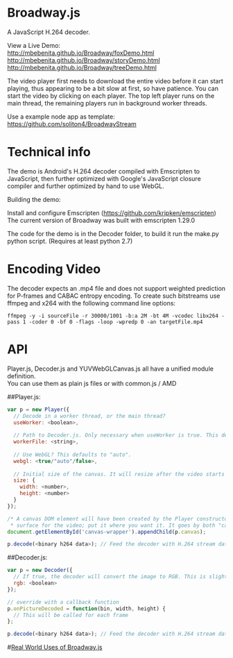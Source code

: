 Broadway.js
===========
A JavaScript H.264 decoder.


View a Live Demo:  
http://mbebenita.github.io/Broadway/foxDemo.html  
http://mbebenita.github.io/Broadway/storyDemo.html  
http://mbebenita.github.io/Broadway/treeDemo.html  

The video player first needs to download the entire video before it can start playing, thus appearing to be a bit slow at first, so have patience. You can start the video by clicking on each player. The top left player runs on the main thread, the remaining players run in background worker threads.

Use a example node app as template:  
https://github.com/soliton4/BroadwayStream  

Technical info
==============

The demo is Android's H.264 decoder compiled with Emscripten to JavaScript, then further optimized with
Google's JavaScript closure compiler and further optimized by hand to use WebGL.

Building the demo:

Install and configure Emscripten (https://github.com/kripken/emscripten)  
The current version of Broadway was built with emscripten 1.29.0  

The code for the demo is in the Decoder folder, to build it run the make.py python script. (Requires at least python 2.7)

Encoding Video
==============

The decoder expects an .mp4 file and does not support weighted prediction for P-frames and CABAC entropy encoding. To create such bitstreams use ffmpeg and x264 with the following command line options:

```ffmpeg -y -i sourceFile -r 30000/1001 -b:a 2M -bt 4M -vcodec libx264 -pass 1 -coder 0 -bf 0 -flags -loop -wpredp 0 -an targetFile.mp4```

API
===

Player.js, Decoder.js and YUVWebGLCanvas.js all have a unified module definition.  
You can use them as plain js files or with common.js / AMD  

##Player.js:  

```javascript
var p = new Player({
  // Decode in a worker thread, or the main thread?
  useWorker: <boolean>,
  
  // Path to Decoder.js. Only necessary when useWorker is true. This defaults to "Decoder.js".
  workerFile: <string>,
  
  // Use WebGL? This defaults to "auto".
  webgl: <true/"auto"/false>,
  
  // Initial size of the canvas. It will resize after the video starts streaming.
  size: {
    width: <number>,
    height: <number>
  }
});

/* A canvas DOM element will have been created by the Player constructor, to be used as the rendering
 * surface for the video; put it where you want it. It goes by both "canvas" and "domNode". */
document.getElementById('canvas-wrapper').appendChild(p.canvas);

p.decode(<binary h264 data>); // Feed the decoder with H.264 stream data.
```

##Decoder.js:  

```javascript
var p = new Decoder({
  // If true, the decoder will convert the image to RGB. This is slightly slower.
  rgb: <boolean>
});

// override with a callback function
p.onPictureDecoded = function(bin, width, height) {
  // This will be called for each frame
};

p.decode(<binary h264 data>); // Feed the decoder with H.264 stream data.
```

#[Real World Uses of Broadway.js](https://github.com/mbebenita/Broadway/wiki/Real-World-Uses)
